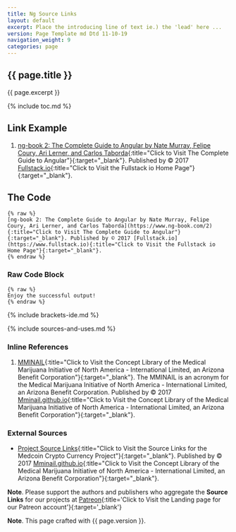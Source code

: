 ```yaml
---
title: Ng Source Links
layout: default
excerpt: Place the introducing line of text ie.) the 'lead' here ...
version: Page Template md Dtd 11-10-19
navigation_weight: 9
categories: page
---
```

## {{ page.title }}

{{ page.excerpt }}

{% include toc.md %}

## Link Example

1. [ng-book 2: The Complete Guide to Angular by Nate Murray, Felipe Coury, Ari Lerner, and Carlos Taborda](https://www.ng-book.com/2){:title="Click to Visit The Complete Guide to Angular"}{:target="_blank"}. Published by © 2017 [Fullstack.io](https://www.fullstack.io){:title="Click to Visit the Fullstack io Home Page"}{:target="_blank"}.

## The Code

```liquid
{% raw %}
[ng-book 2: The Complete Guide to Angular by Nate Murray, Felipe Coury, Ari Lerner, and Carlos Taborda](https://www.ng-book.com/2){:title="Click to Visit The Complete Guide to Angular"}{:target="_blank"}. Published by © 2017 [Fullstack.io](https://www.fullstack.io){:title="Click to Visit the Fullstack io Home Page"}{:target="_blank"}.
{% endraw %}
```

### Raw Code Block

```liquid
{% raw %}
Enjoy the successful output!
{% endraw %}
```

{% include brackets-ide.md %}

{% include sources-and-uses.md %}

### Inline References

1. [MMINAIL](https://mminail.github.io/){:title="Click to Visit the Concept Library of the Medical Marijuana Initiative of North America - International Limited, an Arizona Benefit Corporation"}{:target="_blank"}. The MMINAIL is an acronym for the Medical Marijuana Initiative of North America - International Limited, an Arizona Benefit Corporation. Published by © 2017 [Mminail.github.io](https://mminail.github.io/){:title="Click to Visit the Concept Library of the Medical Marijuana Initiative of North America - International Limited, an Arizona Benefit Corporation"}{:target="_blank"}.

### External Sources

- [Project Source Links](https://rwebaz.github.io/Medcoin-Crypto-Currency-Project/pages/Source-Links.html){:title="Click to Visit the Source Links for the Medcoin Crypto Currency Project"}{:target="_blank"}. Published by © 2017 [Mminail.github.io](https://mminail.github.io/){:title="Click to Visit the Concept Library of the Medical Marijuana Initiative of North America - International Limited, an Arizona Benefit Corporation"}{:target="_blank"}.

**Note**. Please support the authors and publishers who aggregate the **Source Links** for our projects at [Patreon](https://www.patreon.com/MMINAIL){:title='Click to Visit the Landing page for our Patreon account'}{:target='_blank'}

**Note**. This page crafted with {{ page.version }}.
